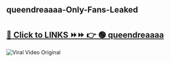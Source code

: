 
 ## queendreaaaa-Only-Fans-Leaked

# <h2><a href="https://clipsfans.com/queendreaaaa&ref=git">🔗 Click to LINKS ⏩⏩ 👉 🟢 queendreaaaa </a></h2>

<a href="https://clipsfans.com/queendreaaaa&ref=git" rel="nofollow" data-target="animated-image.originalLink"><img src="https://i.ibb.co.com/xMMVF88/686577567.gif" alt="Viral Video Original" style="max-width: 100%; display: inline-block;" data-target="animated-image.originalImage"></a>

